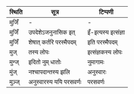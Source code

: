 | स्थिति | सूत्र | टिप्पणी |
| ----- | ------- | ------ |
| मुजिँ | - | - |
| मुजिँ | उपदेशेऽजनुनासिक इत् | इँ-इत्यस्य इत्संज्ञा |
| मुजिँ | शेषात् कर्तरि परस्मैपदम् | इति परस्मैपदम् |
| मुज् | तस्य लोपः | इत्संज्ञकस्य लोपः |
| मुन्ज् | इदितो नुम् धातोः | नुमागामः |
| मुंज् | नश्चापदान्तस्य झलि | अनुस्वारः |
| मुञ्ज् | अनुस्वारस्य ययि परसवर्णः | परसवर्णः |
